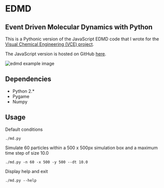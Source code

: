 # EDMD
## Event Driven Molecular Dynamics with Python

This is a Pythonic version of the JavaScript EDMD code that I wrote for the [Visual Chemical Engineering (VCE) project](http://visualchemeng.com/). 

The JavaScript version is hosted on GitHub [here](https://github.com/adm78/visualchemeng_js/blob/master/modules/md/md.js). 

![edmd example image](https://user-images.githubusercontent.com/17439476/33520943-7bb99ff8-d7bc-11e7-9cd6-9e676f3a297d.png)

## Dependencies
- Python 2.*
- Pygame
- Numpy

## Usage
Default conditions
```shell
./md.py
```
Simulate 60 particles within a 500 x 500px simulation box and a maximum time step of size 10.0
```shell
./md.py -n 60 -x 500 -y 500 --dt 10.0
```
Display help and exit
```shell
./md.py --help
```
